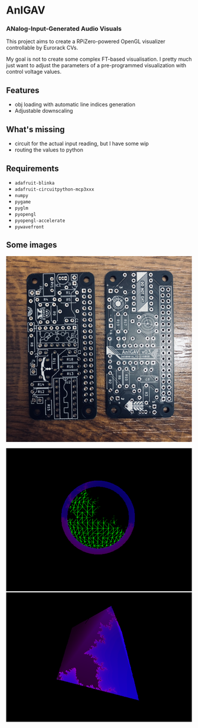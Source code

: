 # AnIGAV
### ANalog-Input-Generated Audio Visuals

This project aims to create a RPiZero-powered OpenGL visualizer controllable by Eurorack CVs.

My goal is not to create some complex FT-based visualisation. I pretty much just want to adjust the parameters of a pre-programmed visualization with control voltage values.

## Features

* obj loading with automatic line indices generation
* Adjustable downscaling

## What's missing

* circuit for the actual input reading, but I have some wip
* routing the values to python

## Requirements
* `adafruit-blinka`
* `adafruit-circuitpython-mcp3xxx`
* `numpy`
* `pygame`
* `pyglm`
* `pyopengl`
* `pyopengl-accelerate`
* `pywavefront`
## Some images
<img src="https://github.com/webik150/Anigav/blob/master/readme/pcb1.jpg" alt="pcb image" width="512"/>

![00](https://github.com/webik150/Anigav/blob/master/readme/img01.png)
![01](https://github.com/webik150/Anigav/blob/master/readme/img02.png)
